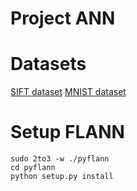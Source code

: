 # Project ANN

# Datasets

[SIFT dataset](https://corpus-texmex.irisa.fr/)
[MNIST dataset](http://yann.lecun.com/exdb/mnist/)

# Setup FLANN

```
sudo 2to3 -w ./pyflann
cd pyflann
python setup.py install
```
